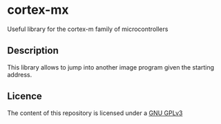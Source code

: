 # cortex-mx
Useful library for the cortex-m family of microcontrollers
## Description
This library allows to jump into another image program given the starting address. 
## Licence 
The content of this repository is licensed under a [GNU GPLv3](https://www.gnu.org/licenses/gpl-3.0.html)
